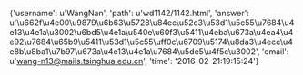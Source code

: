 {'username': u'WangNan', 'path': u'wd1142/1142.html', 'answer': u'\u662f\u4e00\u9879\u6b63\u5728\u84ec\u52c3\u53d1\u5c55\u7684\u4e13\u4e1a\u3002\u6bd5\u4e1a\u540e\u60f3\u5411\u4eba\u673a\u4ea4\u4e92\u7684\u65b9\u5411\u53d1\u5c55\uff0c\u6709\u5174\u8da3\u4ece\u4e8b\u8ba1\u7b97\u673a\u4e13\u4e1a\u7684\u5de5\u4f5c\u3002', 'email': u'wang-n13@mails.tsinghua.edu.cn', 'time': '2016-02-21:19:15:24'}